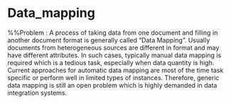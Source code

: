 # Data_mapping
%%Problem :
A process of taking data from one document and filling in another document format is generally called “Data Mapping”. Usually documents from heterogeneous sources are different in format and may have different attributes. In such cases, typically manual data mapping is required which is a tedious task, especially when data quantity is high. Current approaches for automatic data mapping are most of the time task specific or perform well in limited types of instances. Therefore, generic data mapping is still an open problem which is highly demanded in data integration systems.
